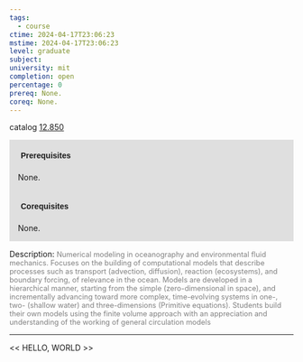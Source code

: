 ```yaml
---
tags:
  - course
ctime: 2024-04-17T23:06:23
mstime: 2024-04-17T23:06:23
level: graduate
subject: 
university: mit
completion: open
percentage: 0
prereq: None.
coreq: None.
---
```


catalog [12.850](http://student.mit.edu/catalog/m12c.html#12.850)

<span style="display: block; padding: 15px; background-color: rgb(100, 100, 100, 0.2);"><font id="m_prereq857_0" style="display: block; font-family: Arial, sans-serif; font-weight: bold; padding: 5px">Prerequisites</font><br><span id="prereq857_0">None.</span></span>
<span style="display: block; padding: 15px; background-color: rgb(100, 100, 100, 0.2);"><font id="m_coreq857_0" style="display: block; font-family: Arial, sans-serif; font-weight: bold; padding: 5px">Corequisites</font><br><span id="coreq857_0">None.</span></span>

<font style="">Description:</font>
<font style="color: grey; font-size: 0.8rem;">Numerical modeling in oceanography and environmental fluid mechanics. Focuses on the building of computational models that describe processes such as transport (advection, diffusion), reaction (ecosystems), and boundary forcing, of relevance in the ocean. Models are developed in a hierarchical manner, starting from the simple (zero-dimensional in space), and incrementally advancing toward more complex, time-evolving systems in one-, two- (shallow water) and three-dimensions (Primitive equations). Students build their own models using the finite volume approach with an appreciation and understanding of the working of general circulation models</font>



---

<< HELLO, WORLD >>
